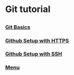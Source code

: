 # Git tutorial
##
### [Git Basics](https://github.com/SDenn12/beginner_code/blob/main/git_information.md)
### [Github Setup with HTTPS](https://github.com/SDenn12/beginner_code/edit/main/github_setup_https.md)
### [Github Setup with SSH](https://github.com/SDenn12/SSH-Setup/blob/main/github-ssh-setup.md)
### [Menu](https://github.com/SDenn12/beginner_code/blob/main/README.md)
